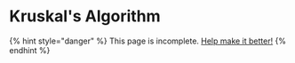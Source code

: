 # Kruskal's Algorithm

{% hint style="danger" %}
This page is incomplete. [Help make it better!](https://github.com/64bitpandas/cs61b-notes/pulls)
{% endhint %}

